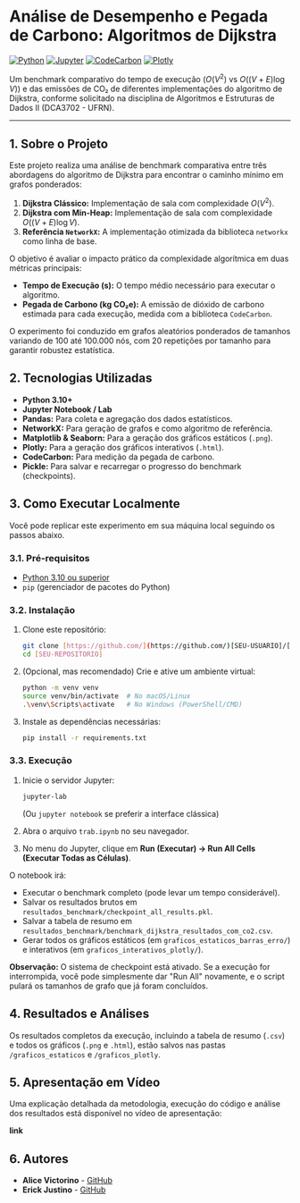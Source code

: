 # Análise de Desempenho e Pegada de Carbono: Algoritmos de Dijkstra

[![Python](https://img.shields.io/badge/Python-3.10%2B-blue?style=for-the-badge&logo=python)](https://www.python.org/)
[![Jupyter](https://img.shields.io/badge/Jupyter-Notebook-orange?style=for-the-badge&logo=jupyter)](https://jupyter.org/)
[![CodeCarbon](https://img.shields.io/badge/CodeCarbon-Medindo%20CO%E2%82%82-brightgreen?style=for-the-badge&logo=leafygreen)](https://github.com/mlco2/codecarbon)
[![Plotly](https://img.shields.io/badge/Plotly-Gr%C3%A1ficos%20Interativos-blueviolet?style=for-the-badge&logo=plotly)](https://plotly.com/)

Um benchmark comparativo do tempo de execução ($O(V^2)$ vs $O((V+E)\log V)$) e das emissões de CO₂ de diferentes implementações do algoritmo de Dijkstra, conforme solicitado na disciplina de Algoritmos e Estruturas de Dados II (DCA3702 - UFRN).

---

## 1. Sobre o Projeto

Este projeto realiza uma análise de benchmark comparativa entre três abordagens do algoritmo de Dijkstra para encontrar o caminho mínimo em grafos ponderados:

1.  **Dijkstra Clássico:** Implementação de sala com complexidade $O(V^2)$.
2.  **Dijkstra com Min-Heap:** Implementação de sala com complexidade $O((V+E)\log V)$.
3.  **Referência `NetworkX`:** A implementação otimizada da biblioteca `networkx` como linha de base.

O objetivo é avaliar o impacto prático da complexidade algorítmica em duas métricas principais:
* **Tempo de Execução (s):** O tempo médio necessário para executar o algoritmo.
* **Pegada de Carbono (kg CO₂e):** A emissão de dióxido de carbono estimada para cada execução, medida com a biblioteca `CodeCarbon`.

O experimento foi conduzido em grafos aleatórios ponderados de tamanhos variando de 100 até 100.000 nós, com 20 repetições por tamanho para garantir robustez estatística.

## 2. Tecnologias Utilizadas

* **Python 3.10+**
* **Jupyter Notebook / Lab**
* **Pandas:** Para coleta e agregação dos dados estatísticos.
* **NetworkX:** Para geração de grafos e como algoritmo de referência.
* **Matplotlib & Seaborn:** Para a geração dos gráficos estáticos (`.png`).
* **Plotly:** Para a geração dos gráficos interativos (`.html`).
* **CodeCarbon:** Para medição da pegada de carbono.
* **Pickle:** Para salvar e recarregar o progresso do benchmark (checkpoints).

## 3. Como Executar Localmente

Você pode replicar este experimento em sua máquina local seguindo os passos abaixo.

### 3.1. Pré-requisitos

* [Python 3.10 ou superior](https://www.python.org/downloads/)
* `pip` (gerenciador de pacotes do Python)

### 3.2. Instalação

1.  Clone este repositório:
    ```bash
    git clone [https://github.com/](https://github.com/)[SEU-USUARIO]/[SEU-REPOSITORIO].git
    cd [SEU-REPOSITORIO]
    ```

2.  (Opcional, mas recomendado) Crie e ative um ambiente virtual:
    ```bash
    python -m venv venv
    source venv/bin/activate  # No macOS/Linux
    .\venv\Scripts\activate   # No Windows (PowerShell/CMD)
    ```

3.  Instale as dependências necessárias:
    ```bash
    pip install -r requirements.txt
    ```

### 3.3. Execução

1.  Inicie o servidor Jupyter:
    ```bash
    jupyter-lab
    ```
    (Ou `jupyter notebook` se preferir a interface clássica)

2.  Abra o arquivo `trab.ipynb` no seu navegador.

3.  No menu do Jupyter, clique em **Run (Executar) -> Run All Cells (Executar Todas as Células)**.

O notebook irá:
* Executar o benchmark completo (pode levar um tempo considerável).
* Salvar os resultados brutos em `resultados_benchmark/checkpoint_all_results.pkl`.
* Salvar a tabela de resumo em `resultados_benchmark/benchmark_dijkstra_resultados_com_co2.csv`.
* Gerar todos os gráficos estáticos (em `graficos_estaticos_barras_erro/`) e interativos (em `graficos_interativos_plotly/`).

**Observação:** O sistema de checkpoint está ativado. Se a execução for interrompida, você pode simplesmente dar "Run All" novamente, e o script pulará os tamanhos de grafo que já foram concluídos.

## 4. Resultados e Análises

Os resultados completos da execução, incluindo a tabela de resumo (`.csv`) e todos os gráficos (`.png` e `.html`), estão salvos nas pastas `/graficos_estaticos` e `/graficos_plotly`.

## 5. Apresentação em Vídeo

Uma explicação detalhada da metodologia, execução do código e análise dos resultados está disponível no vídeo de apresentação:

**link**

## 6. Autores

* **Alice Victorino** - [GitHub](https://github.com/alicefvictorino)
* **Erick Justino** - [GitHub](https://github.com/erickjustino)